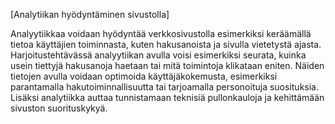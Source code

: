 [Analytiikan hyödyntäminen sivustolla]

Analyytiikkaa voidaan hyödyntää verkkosivustolla esimerkiksi keräämällä tietoa käyttäjien toiminnasta, kuten hakusanoista ja sivulla vietetystä ajasta. Harjoitustehtävässä analyytiikan avulla voisi esimerkiksi seurata, kuinka usein tiettyjä hakusanoja haetaan tai mitä toimintoja klikataan eniten. Näiden tietojen avulla voidaan optimoida käyttäjäkokemusta, esimerkiksi parantamalla hakutoiminnallisuutta tai tarjoamalla personoituja suosituksia. Lisäksi analytiikka auttaa tunnistamaan teknisiä pullonkauloja ja kehittämään sivuston suorituskykyä.

